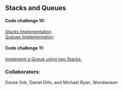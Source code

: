 ## Stacks and Queues

#### Code challenge 10:  
[Stacks Implementation](https://github.com/prabin544/data-structures-and-algorithms/blob/stack-queue-pseudo/python/stacks_and_queue/stacks/stacks.py)  
[Queues Implementation](https://github.com/prabin544/data-structures-and-algorithms/blob/stack-queue-pseudo/python/stacks_and_queue/queues/queue.py)
#### Code challenge 11:  
[Implement a Queue using two Stacks.](https://github.com/prabin544/data-structures-and-algorithms/blob/stack-queue-pseudo/python/stacks_and_queue/stack_queue_pseudo/stack_queue_pseuodo.py)

### Collaborators:
Davee Sok, Daniel Dills, and Michael Ryan, Wondwosen

